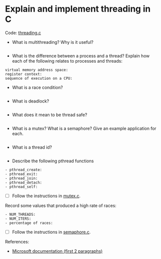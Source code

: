 # Explain and implement threading in C

Code: [threading.c](./threading.c)

- What is multithreading? Why is it useful?
```text

```

- What is the difference between a process and a thread? Explain how each of the following relates to processes and threads:
```text
virtual memory address space:
register context:
sequence of execution on a CPU:
```

- What is a race condition?
```text

```

- What is deadlock?
```text

```

- What does it mean to be thread safe?
```text

```

- What is a mutex? What is a semaphore? Give an example application for each.
```text

```

- What is a thread id?
```text

```

- Describe the following pthread functions
```text
- pthread_create:
- pthread_exit:
- pthread_join:
- pthread_detach:
- pthread_self:
```

- [ ] Follow the instructions in [mutex.c](./mutex.c).

Record some values that produced a high rate of races:
```text
- NUM_THREADS:
- NUM_ITERS:
- percentage of races:
```

- [ ] Follow the instructions in [semaphore.c](./semaphore.c).

References:

- [Microsoft documentation (first 2 paragraphs)](https://docs.microsoft.com/en-gb/windows/win32/procthread/about-processes-and-threads)